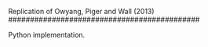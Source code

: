 Replication of Owyang, Piger and Wall (2013)
############################################

Python implementation.